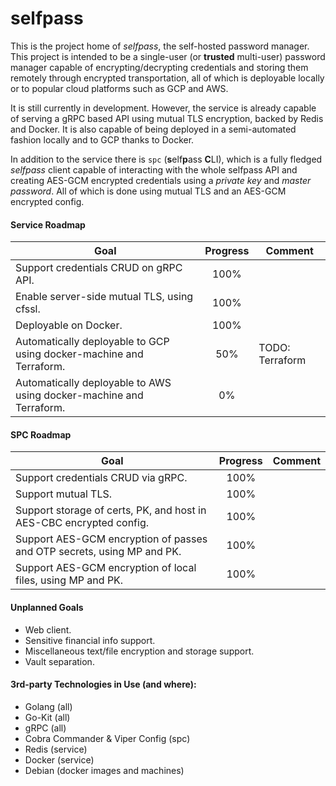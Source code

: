 # selfpass

This is the project home of *selfpass*, the self-hosted password manager. This project is intended
to be a single-user (or **trusted** multi-user) password manager capable of encrypting/decrypting
credentials and storing them remotely through encrypted transportation, all of which is deployable
locally or to popular cloud platforms such as GCP and AWS.

It is still currently in development. However, the service is already capable of serving a gRPC based
API using mutual TLS encryption, backed by Redis and Docker. It is also capable of being deployed in
a semi-automated fashion locally and to GCP thanks to Docker.

In addition to the service there is `spc` (**s**elf**p**ass **C**LI), which is a fully fledged *selfpass* client
capable of interacting with the whole selfpass API and creating AES-GCM encrypted credentials using
a *private key* and *master password*. All of which is done using mutual TLS and an AES-GCM
encrypted config.

#### Service Roadmap

| Goal                                                                | Progress | Comment         |
| ---                                                                 | :---:    | ---             |
| Support credentials CRUD on gRPC API.                               | 100%     |                 |
| Enable server-side mutual TLS, using cfssl.                         | 100%     |                 |
| Deployable on Docker.                                               | 100%     |                 |
| Automatically deployable to GCP using docker-machine and Terraform. | 50%      | TODO: Terraform |
| Automatically deployable to AWS using docker-machine and Terraform. | 0%       |                 |

#### SPC Roadmap

| Goal                                                                   | Progress | Comment      |
| ---                                                                    | :---:    | ---          |
| Support credentials CRUD via gRPC.                                     | 100%     |              |
| Support mutual TLS.                                                    | 100%     |              |
| Support storage of certs, PK, and host in AES-CBC encrypted config.    | 100%     |              |
| Support AES-GCM encryption of passes and OTP secrets, using MP and PK. | 100%     |              |
| Support AES-GCM encryption of local files, using MP and PK.            | 100%     |              |


#### Unplanned Goals

- Web client.
- Sensitive financial info support.
- Miscellaneous text/file encryption and storage support.
- Vault separation.

#### 3rd-party Technologies in Use (and where):
- Golang (all)
- Go-Kit (all)
- gRPC (all)
- Cobra Commander & Viper Config (spc)
- Redis (service)
- Docker (service)
- Debian (docker images and machines)
